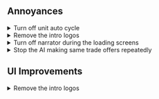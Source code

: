 ## Annoyances
<details>
    <summary>Turn off unit auto cycle</summary>
    <p>
    1. Go to `Documents/My Games/Sid Meyer's Civilization VI`. 
    2. Open `UserOptions.txt`
    3. change following value to 0: 
  ```ini
  ;Does the selection auto cycle to the next available unit? (0 = no, 1 = yes)  
  AutoUnitCycle 0
  ```
</p>
</details>

<details>
<summary>Remove the intro logos</summary>
    <p>  
    1. Download blank .bk2 file from [here](https://github.com/weeebr/civ6/blob/master/Base/Platforms/Windows/Movies/logos.bk2?raw=true)  
    2. Replace file in `..\Base\Platforms\Windows\Movies`
    </p>
</details>

<details>
    <summary>Turn off narrator during the loading screens</summary>
    <p>  
    1. Go to `..\Sid Meiers Civilization VI\Base\Assets\UI\FrontEnd`.
    2. Open `LoadScreen.lua`.
    3. Change lines 253-260 (comment out everything).
    </p>
</details>

<details>
    <summary>Stop the AI making same trade offers repeatedly</summary>
    <p>  
    1. Go to `..\Sid Meier's Civilization VI\Base\Assets\Gameplay\Data`.
    2. Open `GlobalParameters.xml`.
    3. Change values of following lines:
    ```xml  
    <Row Name="AI_TURNS_BETWEEN_FRIENDSHIP_OFFERS" Value="5" />  
    <Row Name="AI_TURNS_BETWEEN_PEACE_OFFERS" Value="3" />  
    <Row Name="AI_TURNS_BETWEEN_TRADES" Value="10" />  
    ```
    </p>
</details>

## UI Improvements
<details>  
    <summary>Remove the intro logos</summary>  
    <p>  
    1. Download blank .bk2 file from [here](https://github.com/weeebr/civ6/blob/master/Base/Platforms/Windows/Movies/logos.bk2?raw=true)  
    2. Replace file in `..\Base\Platforms\Windows\Movies`
</p>
</details>
